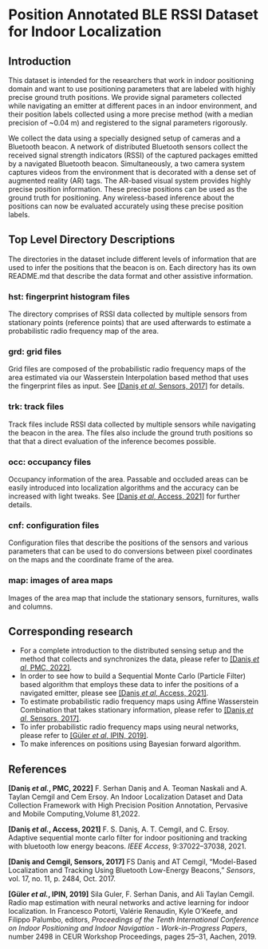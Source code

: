 # Position Annotated BLE RSSI Dataset for Indoor Localization
## Introduction
This dataset is intended for the researchers that work in indoor positioning domain and want to use positioning parameters that are labeled with highly precise ground truth positions. We provide signal parameters collected while navigating an emitter at different paces in an indoor environment, and their position labels collected using a more precise method \(with a median precision of ~0.04 m\) and registered to the signal parameters rigorously.

We collect the data using a specially designed setup of cameras and a Bluetooth beacon. A network of distributed Bluetooth sensors collect the received signal strength indicators \(RSSI\) of the captured packages emitted by a navigated Bluetooth beacon. Simultaneously, a two camera system captures videos from the environment that is decorated with a dense set of augmented reality \(AR\) tags. The AR-based visual system provides highly precise position information. These precise positions can be used as the ground truth for positioning. Any wireless-based inference about the positions can now be evaluated accurately using these precise position labels.

## Top Level Directory Descriptions
The directories in the dataset include different levels of information that are used to infer the positions that the beacon is on. Each directory has its own README.md that describe the data format and other assistive information.

### hst: fingerprint histogram files
The directory comprises of RSSI data collected by multiple sensors from stationary points \(reference points\) that are used afterwards to estimate a probabilistic radio frequency map of the area.

### grd: grid files
Grid files are composed of the probabilistic radio frequency maps of the area estimated via our Wasserstein Interpolation based method that uses the fingerprint files as input. See [\[Daniş _et al_, Sensors, 2017\]](#sensors) for details.

### trk: track files
Track files include RSSI data collected by multiple sensors while navigating the beacon in the area. The files also include the ground truth positions so that that a direct evaluation of the inference becomes possible.

### occ: occupancy files
Occupancy information of the area. Passable and occluded areas can be easily introduced into localization algorithms and the accuracy can be increased with light tweaks. See [\[Daniş _et al_, Access, 2021\]](#access) for further details.

### cnf: configuration files
Configuration files that describe the positions of the sensors and various parameters that can be used to do conversions between pixel coordinates on the maps and the coordinate frame of the area.

### map: images of area maps
Images of the area map that include the stationary sensors, furnitures, walls and columns.

## Corresponding research
- For a complete introduction to the distributed sensing setup and the method that collects and synchronizes the data, please refer to [\[Daniş _et al_, PMC, 2022\]](#pmc).
- In order to see how to build a Sequential Monte Carlo \(Particle Filter\) based algorithm that employs these data to infer the positions of a navigated emitter, please see [\[Daniş _et al_, Access, 2021\]](#access).
- To estimate probabilistic radio frequency maps using Affine Wasserstein Combination that takes stationary information, please refer to [\[Daniş _et al_, Sensors, 2017\]](#sensors).
- To infer probabilistic radio frequency maps using neural networks, please refer to [\[Güler _et al_, IPIN, 2019\]](#ipin2019).
- To make inferences on positions using Bayesian forward algorithm.

## References
**<a id="pmc">\[Daniş _et al._, PMC, 2022\]</a>**
F. Serhan Daniş and A. Teoman Naskali and A. Taylan Cemgil and Cem Ersoy. An Indoor Localization Dataset and Data Collection Framework with High Precision Position Annotation, Pervasive and Mobile Computing,Volume 81,2022.

**<a id="access">\[Daniş _et al._, Access, 2021\]</a>**
F. S. Daniş, A. T. Cemgil, and C. Ersoy. Adaptive sequential monte carlo filter for indoor positioning and tracking with bluetooth low energy beacons. _IEEE Access_, 9:37022–37038, 2021.

**<a id="sensors">\[Daniş and Cemgil, Sensors, 2017\]</a>**
FS Daniş and AT Cemgil, “Model-Based Localization and Tracking Using Bluetooth Low-Energy Beacons,” *Sensors*, vol. 17, no. 11, p. 2484, Oct. 2017.

**<a id="ipin2019">\[Güler _et al._, IPIN, 2019\]</a>**
Sila Guler, F. Serhan Danis, and Ali Taylan Cemgil. Radio map estimation with neural networks and active learning for indoor localization. In Francesco Potorti, Valérie Renaudin, Kyle O’Keefe, and Filippo Palumbo, editors, _Proceedings of the Tenth International Conference on Indoor Positioning and Indoor Navigation - Work-in-Progress Papers_, number 2498 in CEUR Workshop Proceedings, pages 25–31, Aachen, 2019.

